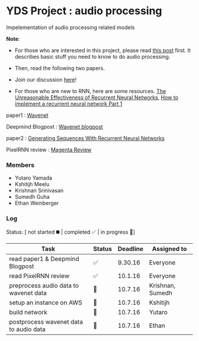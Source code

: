# YDS Project : audio processing 

Impelementation of audio processing related models

**Note**: 
- For those who are interested in this project, please read [this post]() first. It describes basic stuff you need to know to do audio processing.

- Then, read the following two papers. 

- Join our discussion [here]()!

- For those who are new to RNN, here are some resources. [The Unreasonable Effectiveness of Recurrent Neural Networks](http://karpathy.github.io/2015/05/21/rnn-effectiveness/), [How to implement a recurrent neural network Part 1](http://peterroelants.github.io/posts/rnn_implementation_part01/)

paper1 : [Wavenet](https://arxiv.org/pdf/1609.03499.pdf)

Deepmind Blogpost : [Wavenet blogpost](https://deepmind.com/blog/wavenet-generative-model-raw-audio/)

paper2 : [Generating Sequences With Recurrent Neural Networks](https://arxiv.org/pdf/1308.0850v5.pdf)

PixelRNN review : [Magenta Review](https://github.com/tensorflow/magenta/blob/master/magenta/reviews/pixelrnn.md)

### Members
- Yutaro Yamada
- Kshitijh Meelu
- Krishnan Srinivasan
- Sumedh Guha
- Ethan Weinberger

### Log 
Status: [ not started :black_medium_square: | completed :white_check_mark: | in progress :speech_balloon:]

| Task | Status | Deadline | Assigned to |
|------|--------|----------|-------------|
|read paper1 & Deepmind Blogpost|:white_check_mark:|9.30.16|Everyone|
|read PixelRNN review|:white_check_mark:|10.1.16|Everyone|
|preprocess audio data to wavenet data|:speech_balloon:|10.7.16|Krishnan, Sumedh|
|setup an instance on AWS|:speech_balloon:|10.7.16|Kshitijh|
|build network|:speech_balloon:|10.7.16|Yutaro|
|postprocess wavenet data to audio data|:speech_balloon:|10.7.16|Ethan|

